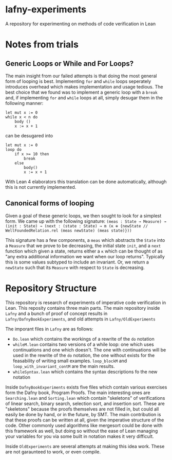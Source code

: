 # lafny-experiments
A repository for experimenting on methods of code verification in Lean

# Notes from trials
## Generic Loops or While and For Loops?
The main insight from our failed attempts is that doing the most general
form of looping is best. Implementing `for` and `while` loops seperately
introduces overhead which makes implementation and usage tedious. The best choice that we found was to implement a generic loop with a `break` and, if implementing `for` and `while` loops at all, simply
desugar them in the following manner:

```
let mut x := 0
while x < n do
    body ()
    x := x + 1
```
can be desugared into
```
let mut x := 0
loop do
    if x >= 10 then
        break
    else
        body()
        x := x + 1
```
With Lean 4 elaborators this translation can be done automatically, although this is not currently implemented.

## Canonical forms of looping
Given a goal of these generic loops, we then sought to look for
a simplest form. We came up with the following signature:
`(meas : State → Measure) → (init : State) →
      (next : (state : State) →
        m (κ ⊕ {newState // WellFoundedRelation.rel (meas newState) (meas state)}))`

This signature has a few components, a `meas` which abstracts the `State` into a `Measure` that we prove to be decreasing, the initial state `init`, and a `next` function which given a state, returns
either a `κ` which can be thought of as "any extra additional information we want when our loop returns". Typically this is 
some values subtyped to include an invariant. Or, we return a `newState`
such that its `Measure` with respect to `State` is decreasing.

# Repository Structure
This repository is research of experiments of imperative code verification in Lean.
This reposity contains three main parts. The main repository inside `Lafny` and a 
bunch of proof of concept results in `Lafny/DafnyBookExperiments`, and old attempts
in `Lafny/OldExperiments`

 The imporant files in `Lafny` are as follows:
* `Do.lean` which contains the workings of a rewrite of the `do` notation
* `whileM.lean` contains two versions of a while loop: one which uses continuations and one which doesn't.
    The one with continuations will be used in the rewrite of the `do` notation, the one without exists
    for the feasability of writing small examples. `loop_blockM`
    and `loop_with_invariant_contM` are the main results.
* `whileSyntax.lean` which contains the syntax descriptions fo the new notation

Inside `DafnyBookExperiments` exists five files which contain various exercises form the Dafny book, Program Proofs.
The main interesting ones are `Searching.lean` and `Sorting.lean` which contain "skeletons" of verifications of
linear search, binary search, selection sort, and insertion sort. These are "skeletons" because the proofs themselves
are not filled in, but could all easily be done by hand, or in the future, by SMT. The main contribution is that
these proofs can be written at all, given the imperative structure of the code. Other commonly used algorithms like mergesort could be done with this framework as well, but doing so without the ease of Lean managing your variables for you via some built in notation makes it very difficult.

Inside `OldExperiments` are several attempts at making this idea work. These are not garaunteed to work, or even compile.